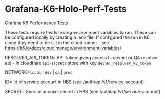 # Grafana-K6-Holo-Perf-Tests
Grafana K6 Performance Tests

These tests require the following environment variables to run. These can be configured locally by creating a .env file. If configured the run in K6 cloud they need to be set in the cloud runner - see https://k6.io/docs/cloud/manage/environment-variables/

RESOLVER_API_TOKEN= API Token giving access to devnet or QA resolver api - in cloudflare `api-secrets` store with key `devnet_resolver_kv_token`

NETWORK=`local` | `dev` | `qa` | `prod`

ID= Id of service account in HBS (see /auth/api/v1/service-account)

SECRET= Service account secret in HBS (see /auth/api/v1/service-account)
